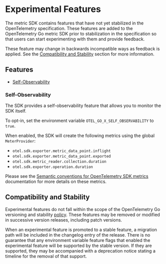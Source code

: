# Experimental Features

The metric SDK contains features that have not yet stabilized in the OpenTelemetry specification.
These features are added to the OpenTelemetry Go metric SDK prior to stabilization in the specification so that users can start experimenting with them and provide feedback.

These feature may change in backwards incompatible ways as feedback is applied.
See the [Compatibility and Stability](#compatibility-and-stability) section for more information.

## Features

- [Self-Observability](#self-observability)

### Self-Observability

The SDK provides a self-observability feature that allows you to monitor the SDK itself.

To opt-in, set the environment variable `OTEL_GO_X_SELF_OBSERVABILITY` to `true`.

When enabled, the SDK will create the following metrics using the global `MeterProvider`:

- `otel.sdk.exporter.metric_data_point.inflight`
- `otel.sdk.exporter.metric_data_point.exported`
- `otel.sdk.metric_reader.collection.duration`
- `otel.sdk.exporter.operation.duration`

Please see the [Semantic conventions for OpenTelemetry SDK metrics] documentation for more details on these metrics.

[Semantic conventions for OpenTelemetry SDK metrics]: https://github.com/open-telemetry/semantic-conventions/blob/v1.36.0/docs/otel/sdk-metrics.md

## Compatibility and Stability

Experimental features do not fall within the scope of the OpenTelemetry Go versioning and stability [policy](../../../../VERSIONING.md).
These features may be removed or modified in successive version releases, including patch versions.

When an experimental feature is promoted to a stable feature, a migration path will be included in the changelog entry of the release.
There is no guarantee that any environment variable feature flags that enabled the experimental feature will be supported by the stable version.
If they are supported, they may be accompanied with a deprecation notice stating a timeline for the removal of that support.